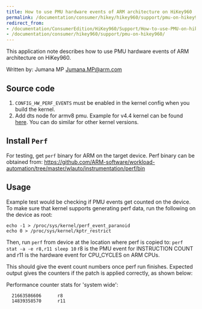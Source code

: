 ```yaml
---
title: How to use PMU hardware events of ARM architecture on HiKey960
permalink: /documentation/consumer/hikey/hikey960/support/pmu-on-hikey960/
redirect_from:
- /documentation/ConsumerEdition/HiKey960/Support/How-to-use-PMU-on-hikey960/
- /documentation/consumer/hikey960/support/pmu-on-hikey960/
---
```

This application note describes how to use PMU hardware events of ARM architecture on HiKey960.

Written by: Jumana MP <Jumana.MP@arm.com>

## Source code
1. ```CONFIG_HW_PERF_EVENTS``` must be enabled in the kernel config when you build the kernel.
2. Add dts node for armv8 pmu. Example for v4.4 kernel can be found [here](https://android.googlesource.com/kernel/hikey-linaro/+/2169b8455a332aa287a4eda6b15f7eec9c1873da%5E%21/#F0). You can do similar for other kernel versions.

## Install ```Perf```
For testing, get ```perf``` binary for ARM on the target device.
Perf binary can be obtained from:
https://github.com/ARM-software/workload-automation/tree/master/wlauto/instrumentation/perf/bin

## Usage
Example test would be checking if PMU events get counted on the device.
To make sure that kernel supports generating perf data, run the following on the device as root:
```
echo -1 > /proc/sys/kernel/perf_event_paranoid
echo 0 > /proc/sys/kernel/kptr_restrict
```

Then, run ```perf``` from device at the location where perf is copied to:
```perf stat -a -e r8,r11 sleep 10```
r8 is the PMU event for INSTRUCTION COUNT and r11 is the hardware event for CPU_CYCLES on ARM CPUs.

This should give the event count numbers once perf run finishes.
Expected output gives the counters if the patch is applied correctly, as shown below:

Performance counter stats for 'system wide':
```
  21663586606      r8
  14839358570      r11
```
